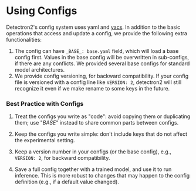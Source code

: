 # Using Configs

Detectron2's config system uses yaml and [yacs](https://github.com/rbgirshick/yacs).
In addition to the basic operations that access and update a config, we provide
the following extra functionalities:

1. The config can have `_BASE_: base.yaml` field, which will load a base config first.
   Values in the base config will be overwritten in sub-configs, if there are any conflicts.
   We provided several base configs for standard model architectures.
2. We provide config versioning, for backward compatibility.
   If your config file is versioned with a config line like `VERSION: 2`,
   detectron2 will still recognize it even if we make rename to some keys in the future.

### Best Practice with Configs

1. Treat the configs you write as "code": avoid copying them or duplicating them; use "_BASE_"
   instead to share common parts between configs.

2. Keep the configs you write simple: don't include keys that do not affect the experimental setting.

3. Keep a version number in your configs (or the base config), e.g., `VERSION: 2`,
   for backward compatibility.

4. Save a full config together with a trained model, and use it to run inference.
   This is more robust to changes that may happen to the config definition
   (e.g., if a default value changed).
